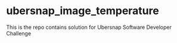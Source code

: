 # ubersnap_image_temperature
This is the repo contains solution for Ubersnap Software Developer Challenge
